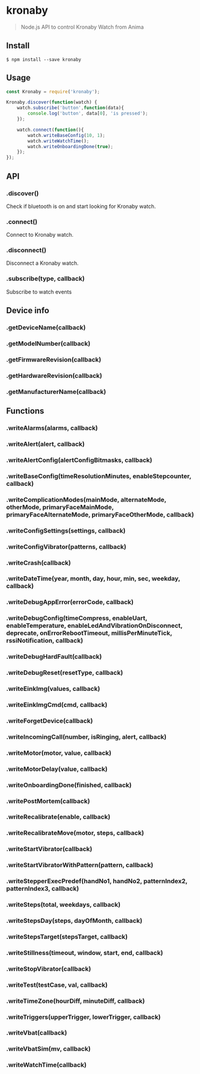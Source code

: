 # kronaby 
> Node.js API to control Kronaby Watch from Anima


## Install

```
$ npm install --save kronaby
```


## Usage

```js
const Kronaby = require('kronaby');

Kronaby.discover(function(watch) {
	watch.subscribe('button',function(data){
		console.log('button', data[0], 'is pressed');
	});

	watch.connect(function(){
		watch.writeBaseConfig(10, 1);
		watch.writeWatchTime();
		watch.writeOnboardingDone(true);
	});
});

```


## API

### .discover()

Check if bluetooth is on and start looking for Kronaby watch.

### .connect()

Connect to Kronaby watch.

### .disconnect()

Disconnect a Kronaby watch.

### .subscribe(type, callback)

Subscribe to watch events


## Device info

### .getDeviceName(callback)

### .getModelNumber(callback)

### .getFirmwareRevision(callback)

### .getHardwareRevision(callback)

### .getManufacturerName(callback)

## Functions

### .writeAlarms(alarms, callback)

### .writeAlert(alert, callback)

### .writeAlertConfig(alertConfigBitmasks, callback)

### .writeBaseConfig(timeResolutionMinutes, enableStepcounter, callback)

### .writeComplicationModes(mainMode, alternateMode, otherMode, primaryFaceMainMode, primaryFaceAlternateMode, primaryFaceOtherMode, callback)

### .writeConfigSettings(settings, callback)

### .writeConfigVibrator(patterns, callback)

### .writeCrash(callback)

### .writeDateTime(year, month, day, hour, min, sec, weekday, callback)

### .writeDebugAppError(errorCode, callback)

### .writeDebugConfig(timeCompress, enableUart, enableTemperature, enableLedAndVibrationOnDisconnect, deprecate, onErrorRebootTimeout, millisPerMinuteTick, rssiNotification, callback)

### .writeDebugHardFault(callback)

### .writeDebugReset(resetType, callback)

### .writeEinkImg(values, callback)

### .writeEinkImgCmd(cmd, callback)

### .writeForgetDevice(callback)

### .writeIncomingCall(number, isRinging, alert, callback)

### .writeMotor(motor, value, callback)

### .writeMotorDelay(value, callback)

### .writeOnboardingDone(finished, callback)

### .writePostMortem(callback)

### .writeRecalibrate(enable, callback)

### .writeRecalibrateMove(motor, steps, callback)

### .writeStartVibrator(callback)

### .writeStartVibratorWithPattern(pattern, callback)

### .writeStepperExecPredef(handNo1, handNo2, patternIndex2, patternIndex3, callback)

### .writeSteps(total, weekdays, callback)

### .writeStepsDay(steps, dayOfMonth, callback)

### .writeStepsTarget(stepsTarget, callback)

### .writeStillness(timeout, window, start, end, callback)

### .writeStopVibrator(callback)

### .writeTest(testCase, val, callback)

### .writeTimeZone(hourDiff, minuteDiff, callback)

### .writeTriggers(upperTrigger, lowerTrigger, callback)

### .writeVbat(callback)

### .writeVbatSim(mv, callback)

### .writeWatchTime(callback)
